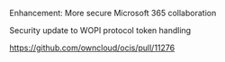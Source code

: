 Enhancement: More secure Microsoft 365 collaboration

Security update to WOPI protocol token handling

https://github.com/owncloud/ocis/pull/11276
